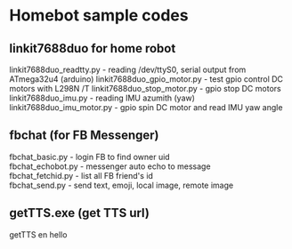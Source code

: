 # Homebot sample codes

## linkit7688duo for home robot
linkit7688duo_readtty.py - reading /dev/ttyS0, serial output from ATmega32u4 (arduino)
linkit7688duo_gpio_motor.py - test gpio control DC motors with L298N /T
linkit7688duo_stop_motor.py - gpio stop DC motors
linkit7688duo_imu.py - reading IMU azumith (yaw)
linkit7688duo_imu_motor.py - gpio spin DC motor and read IMU yaw angle

## fbchat (for FB Messenger)
fbchat_basic.py - login FB to find owner uid <br />
fbchat_echobot.py - messenger auto echo to message <br />
fbchat_fetchid.py - list all FB friend's id <br />
fbchat_send.py - send text, emoji, local image, remote image

## getTTS.exe (get TTS url)
getTTS en hello
